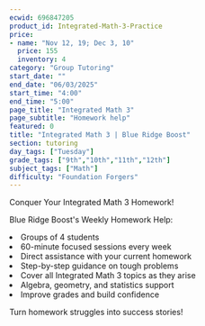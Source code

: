 ```yaml
---
ecwid: 696847205
product_id: Integrated-Math-3-Practice
price:
- name: "Nov 12, 19; Dec 3, 10"
  price: 155
  inventory: 4
category: "Group Tutoring"
start_date: ""
end_date: "06/03/2025"
start_time: "4:00"
end_time: "5:00"
page_title: "Integrated Math 3"
page_subtitle: "Homework help"
featured: 0
title: "Integrated Math 3 | Blue Ridge Boost"
section: tutoring
day_tags: ["Tuesday"]
grade_tags: ["9th","10th","11th","12th"]
subject_tags: ["Math"]
difficulty: "Foundation Forgers"
---
```

<p>Conquer Your Integrated Math 3 Homework!</p><p>Blue Ridge Boost's Weekly Homework Help:</p><li>Groups of 4 students</li><li>60-minute focused sessions every week</li><li>Direct assistance with your current homework</li><li>Step-by-step guidance on tough problems</li><li>Cover all Integrated Math 3 topics as they arise</li><li>Algebra, geometry, and statistics support</li><li>Improve grades and build confidence</li><p>Turn homework struggles into success stories!</p>
